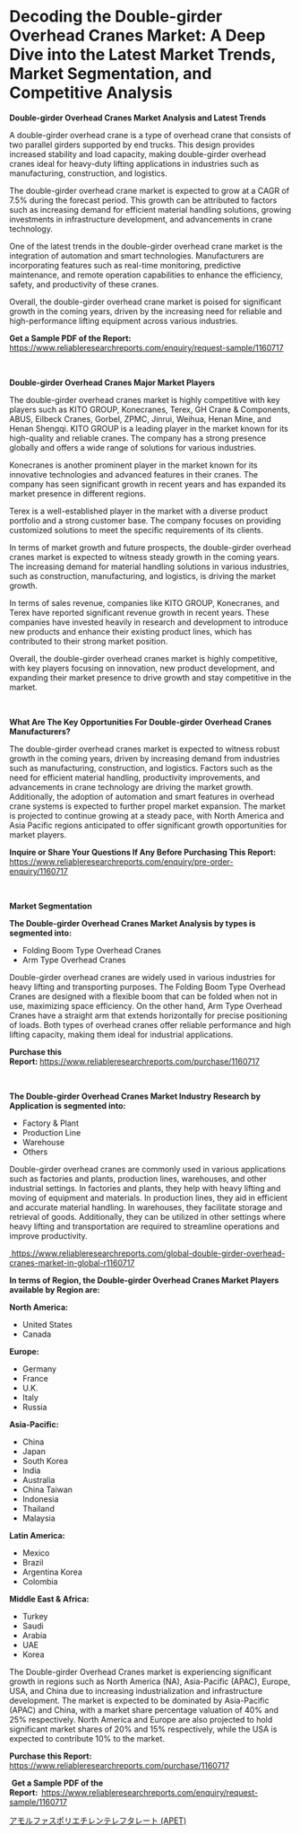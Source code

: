<p><h1>Decoding the Double-girder Overhead Cranes Market: A Deep Dive into the Latest Market Trends, Market Segmentation, and Competitive Analysis</h1></p><p><strong>Double-girder Overhead Cranes Market Analysis and Latest Trends</strong></p>
<p><p>A double-girder overhead crane is a type of overhead crane that consists of two parallel girders supported by end trucks. This design provides increased stability and load capacity, making double-girder overhead cranes ideal for heavy-duty lifting applications in industries such as manufacturing, construction, and logistics.</p><p>The double-girder overhead crane market is expected to grow at a CAGR of 7.5% during the forecast period. This growth can be attributed to factors such as increasing demand for efficient material handling solutions, growing investments in infrastructure development, and advancements in crane technology.</p><p>One of the latest trends in the double-girder overhead crane market is the integration of automation and smart technologies. Manufacturers are incorporating features such as real-time monitoring, predictive maintenance, and remote operation capabilities to enhance the efficiency, safety, and productivity of these cranes.</p><p>Overall, the double-girder overhead crane market is poised for significant growth in the coming years, driven by the increasing need for reliable and high-performance lifting equipment across various industries.</p></p>
<p><strong>Get a Sample PDF of the Report:&nbsp;</strong> <a href="https://www.reliableresearchreports.com/enquiry/request-sample/1160717">https://www.reliableresearchreports.com/enquiry/request-sample/1160717</a></p>
<p>&nbsp;</p>
<p><strong>Double-girder Overhead Cranes Major Market Players</strong></p>
<p><p>The double-girder overhead cranes market is highly competitive with key players such as KITO GROUP, Konecranes, Terex, GH Crane & Components, ABUS, Eilbeck Cranes, Gorbel, ZPMC, Jinrui, Weihua, Henan Mine, and Henan Shengqi. KITO GROUP is a leading player in the market known for its high-quality and reliable cranes. The company has a strong presence globally and offers a wide range of solutions for various industries.</p><p>Konecranes is another prominent player in the market known for its innovative technologies and advanced features in their cranes. The company has seen significant growth in recent years and has expanded its market presence in different regions.</p><p>Terex is a well-established player in the market with a diverse product portfolio and a strong customer base. The company focuses on providing customized solutions to meet the specific requirements of its clients.</p><p>In terms of market growth and future prospects, the double-girder overhead cranes market is expected to witness steady growth in the coming years. The increasing demand for material handling solutions in various industries, such as construction, manufacturing, and logistics, is driving the market growth.</p><p>In terms of sales revenue, companies like KITO GROUP, Konecranes, and Terex have reported significant revenue growth in recent years. These companies have invested heavily in research and development to introduce new products and enhance their existing product lines, which has contributed to their strong market position.</p><p>Overall, the double-girder overhead cranes market is highly competitive, with key players focusing on innovation, new product development, and expanding their market presence to drive growth and stay competitive in the market.</p></p>
<p>&nbsp;</p>
<p><strong>What Are The Key Opportunities For Double-girder Overhead Cranes Manufacturers?</strong></p>
<p><p>The double-girder overhead cranes market is expected to witness robust growth in the coming years, driven by increasing demand from industries such as manufacturing, construction, and logistics. Factors such as the need for efficient material handling, productivity improvements, and advancements in crane technology are driving the market growth. Additionally, the adoption of automation and smart features in overhead crane systems is expected to further propel market expansion. The market is projected to continue growing at a steady pace, with North America and Asia Pacific regions anticipated to offer significant growth opportunities for market players.</p></p>
<p><strong>Inquire or Share Your Questions If Any Before Purchasing This Report:</strong> <a href="https://www.reliableresearchreports.com/enquiry/pre-order-enquiry/1160717">https://www.reliableresearchreports.com/enquiry/pre-order-enquiry/1160717</a></p>
<p>&nbsp;</p>
<p><strong>Market Segmentation</strong></p>
<p><strong>The Double-girder Overhead Cranes Market Analysis by types is segmented into:</strong></p>
<p><ul><li>Folding Boom Type Overhead Cranes</li><li>Arm Type Overhead Cranes</li></ul></p>
<p><p>Double-girder overhead cranes are widely used in various industries for heavy lifting and transporting purposes. The Folding Boom Type Overhead Cranes are designed with a flexible boom that can be folded when not in use, maximizing space efficiency. On the other hand, Arm Type Overhead Cranes have a straight arm that extends horizontally for precise positioning of loads. Both types of overhead cranes offer reliable performance and high lifting capacity, making them ideal for industrial applications.</p></p>
<p><strong>Purchase this Report:&nbsp;</strong><a href="https://www.reliableresearchreports.com/purchase/1160717">https://www.reliableresearchreports.com/purchase/1160717</a></p>
<p>&nbsp;</p>
<p><strong>The Double-girder Overhead Cranes Market Industry Research by Application is segmented into:</strong></p>
<p><ul><li>Factory & Plant</li><li>Production Line</li><li>Warehouse</li><li>Others</li></ul></p>
<p><p>Double-girder overhead cranes are commonly used in various applications such as factories and plants, production lines, warehouses, and other industrial settings. In factories and plants, they help with heavy lifting and moving of equipment and materials. In production lines, they aid in efficient and accurate material handling. In warehouses, they facilitate storage and retrieval of goods. Additionally, they can be utilized in other settings where heavy lifting and transportation are required to streamline operations and improve productivity.</p></p>
<p><a href="https://www.reliableresearchreports.com/global-double-girder-overhead-cranes-market-in-global-r1160717">&nbsp;https://www.reliableresearchreports.com/global-double-girder-overhead-cranes-market-in-global-r1160717</a></p>
<p><strong>In terms of Region, the Double-girder Overhead Cranes Market Players available by Region are:</strong></p>
<p>
    <p> <strong> North America: </strong>
        <ul>
            <li>United States</li>
            <li>Canada</li>
        </ul>
        </p> 
    <p> <strong> Europe: </strong>
        <ul>
            <li>Germany</li>
            <li>France</li>
            <li>U.K.</li>
            <li>Italy</li>
            <li>Russia</li>
        </ul>
        </p> 
    <p> <strong> Asia-Pacific: </strong>
        <ul>
            <li>China</li>
            <li>Japan</li>
            <li>South Korea</li>
            <li>India</li>
            <li>Australia</li>
            <li>China Taiwan</li>
            <li>Indonesia</li>
            <li>Thailand</li>
            <li>Malaysia</li>
        </ul>
        </p> 
    <p> <strong> Latin America: </strong>
        <ul>
            <li>Mexico</li>
            <li>Brazil</li>
            <li>Argentina Korea</li>
            <li>Colombia</li>
        </ul>
        </p> 
    <p> <strong> Middle East & Africa: </strong>
        <ul>
            <li>Turkey</li>
            <li>Saudi</li>
            <li>Arabia</li>
            <li>UAE</li>
            <li>Korea</li>
        </ul>
    </p>
    </p>
<p><p>The Double-girder Overhead Cranes market is experiencing significant growth in regions such as North America (NA), Asia-Pacific (APAC), Europe, USA, and China due to increasing industrialization and infrastructure development. The market is expected to be dominated by Asia-Pacific (APAC) and China, with a market share percentage valuation of 40% and 25% respectively. North America and Europe are also projected to hold significant market shares of 20% and 15% respectively, while the USA is expected to contribute 10% to the market.</p></p>
<p><strong>Purchase this Report: </strong><a href="https://www.reliableresearchreports.com/purchase/1160717">https://www.reliableresearchreports.com/purchase/1160717</a></p>
<p>&nbsp;<strong>Get a Sample PDF of the Report:&nbsp;&nbsp;</strong><a href="https://www.reliableresearchreports.com/enquiry/request-sample/1160717">https://www.reliableresearchreports.com/enquiry/request-sample/1160717</a></p>
<p><strong></strong></p>
<p><p><a href="https://github.com/RudyBoyer2017/Market-Research-Report-List-1/blob/main/519603788778.md">アモルファスポリエチレンテレフタレート (APET)</a></p></p>